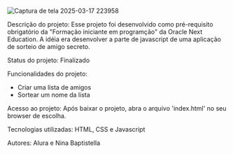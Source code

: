 
![Captura de tela 2025-03-17 223958](https://github.com/user-attachments/assets/9fe72423-aeb5-4d73-9778-cca33da5a947)




Descrição do projeto:
Esse projeto foi desenvolvido como pré-requisito obrigatório da "Formação iniciante em programção" da Oracle Next Education. 
A idéia era desenvolver a parte de javascript de uma aplicação de sorteio de amigo secreto. 

Status do projeto:
Finalizado

Funcionalidades do projeto:
- Criar uma lista de amigos
- Sortear um nome da lista

Acesso ao projeto: 
Após baixar o projeto, abra o  arquivo 'index.html' no seu browser de escolha. 

Tecnologias utilizadas:
HTML, CSS e Javascript

Autores:
Alura e Nina Baptistella 



